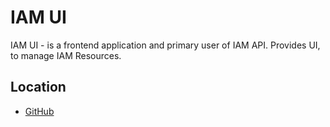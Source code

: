 # IAM UI

IAM UI - is a frontend application and primary user of IAM API.
Provides UI, to manage IAM Resources.

## Location

- [GitHub](https://github.com/extenda/hiiretail-engineering-iam-ui-new)

